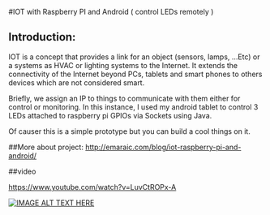 #IOT with Raspberry PI and Android ( control LEDs remotely )
## Introduction:
IOT is a concept that provides a link for an object (sensors, lamps, …Etc) or a systems as HVAC or lighting systems to the Internet. It extends the connectivity of the Internet beyond PCs, tablets and smart phones to others devices which are not considered smart. 

Briefly, we assign an IP to things to communicate with them either for control or monitoring. In this instance, I used my android tablet to control 3 LEDs attached to raspberry pi GPIOs via Sockets using Java.

Of causer this is a simple prototype but you can build a cool things on it.


##More about project:
<a href="http://emaraic.com/blog/iot-raspberry-pi-and-android/
" target="_blank">http://emaraic.com/blog/iot-raspberry-pi-and-android/
</a>


##video

<a href="https://www.youtube.com/watch?v=LuvCtROPx-A
" target="_blank">https://www.youtube.com/watch?v=LuvCtROPx-A
</a>

[![IMAGE ALT TEXT HERE](https://img.youtube.com/vi/LuvCtROPx-A/0.jpg)](https://www.youtube.com/watch?v=LuvCtROPx-A)

